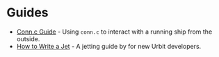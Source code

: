 # Guides

- [Conn.c Guide](urbit-docs/system/runtime/guides/conn) - Using `conn.c` to interact with a running ship from the outside.
- [How to Write a Jet](urbit-docs/system/runtime/guides/jetting) - A jetting guide by for new Urbit developers.
